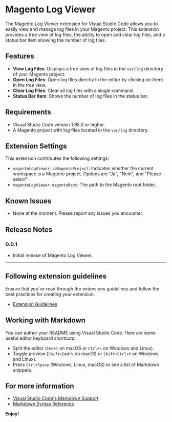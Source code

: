 # Magento Log Viewer

The Magento Log Viewer extension for Visual Studio Code allows you to easily view and manage log files in your Magento project. This extension provides a tree view of log files, the ability to open and clear log files, and a status bar item showing the number of log files.

## Features

- **View Log Files**: Displays a tree view of log files in the `var/log` directory of your Magento project.
- **Open Log Files**: Open log files directly in the editor by clicking on them in the tree view.
- **Clear Log Files**: Clear all log files with a single command.
- **Status Bar Item**: Shows the number of log files in the status bar.

## Requirements

- Visual Studio Code version 1.95.0 or higher.
- A Magento project with log files located in the `var/log` directory.

## Extension Settings

This extension contributes the following settings:

- `magentoLogViewer.isMagentoProject`: Indicates whether the current workspace is a Magento project. Options are "Ja", "Nein", and "Please select".
- `magentoLogViewer.magentoRoot`: The path to the Magento root folder.

## Known Issues

- None at the moment. Please report any issues you encounter.

## Release Notes

### 0.0.1

- Initial release of Magento Log Viewer.

---

## Following extension guidelines

Ensure that you've read through the extensions guidelines and follow the best practices for creating your extension.

* [Extension Guidelines](https://code.visualstudio.com/api/references/extension-guidelines)

## Working with Markdown

You can author your README using Visual Studio Code. Here are some useful editor keyboard shortcuts:

* Split the editor (`Cmd+\` on macOS or `Ctrl+\` on Windows and Linux).
* Toggle preview (`Shift+Cmd+V` on macOS or `Shift+Ctrl+V` on Windows and Linux).
* Press `Ctrl+Space` (Windows, Linux, macOS) to see a list of Markdown snippets.

## For more information

* [Visual Studio Code's Markdown Support](http://code.visualstudio.com/docs/languages/markdown)
* [Markdown Syntax Reference](https://help.github.com/articles/markdown-basics/)

**Enjoy!**
